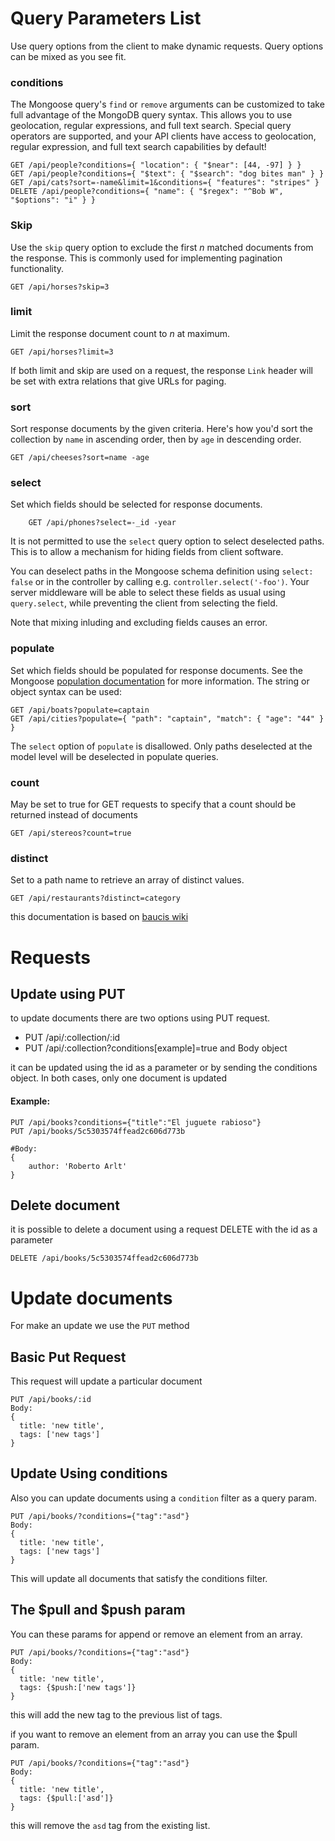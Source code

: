 # Query Parameters List

Use query options from the client to make dynamic requests.  Query options can be mixed as you see fit.

### conditions

The Mongoose query's `find` or `remove` arguments can be customized to take full advantage of the MongoDB query syntax. This allows you to use geolocation, regular expressions, and full text search. Special query operators are supported, and your API clients have access to geolocation, regular expression, and full text search capabilities by default!

    GET /api/people?conditions={ "location": { "$near": [44, -97] } }
    GET /api/people?conditions={ "$text": { "$search": "dog bites man" } }
    GET /api/cats?sort=-name&limit=1&conditions={ "features": "stripes" }
    DELETE /api/people?conditions={ "name": { "$regex": "^Bob W", "$options": "i" } }

### Skip

Use the `skip` query option to exclude the first *n* matched documents from the response. This is commonly used for implementing pagination functionality.

    GET /api/horses?skip=3

### limit

Limit the response document count to *n* at maximum.

    GET /api/horses?limit=3

If both limit and skip are used on a request, the response `Link` header will be set with extra relations that give URLs for paging.

### sort

Sort response documents by the given criteria. Here's how you'd sort the collection by `name` in ascending order, then by `age` in descending order.

    GET /api/cheeses?sort=name -age

### select

Set which fields should be selected for response documents.
```
    GET /api/phones?select=-_id -year
```
It is not permitted to use the `select` query option to select deselected paths.  This is to allow a mechanism for hiding fields from client software.

You can deselect paths in the Mongoose schema definition using `select: false` or in the controller by calling e.g. `controller.select('-foo')`.  Your server middleware will be able to select these fields as usual using `query.select`, while preventing the client from selecting the field.

Note that mixing inluding and excluding fields causes an error.

### populate

Set which fields should be populated for response documents.  See the Mongoose [population documentation](http://mongoosejs.com/docs/populate.html) for more information.  The string or object syntax can be used:

    GET /api/boats?populate=captain
    GET /api/cities?populate={ "path": "captain", "match": { "age": "44" } }

The `select` option of `populate` is disallowed.  Only paths deselected at the model level will be deselected in populate queries.

### count

May be set to true for GET requests to specify that a count should be returned instead of documents

    GET /api/stereos?count=true

### distinct

Set to a path name to retrieve an array of distinct values.

    GET /api/restaurants?distinct=category



this documentation is based on [baucis wiki](https://github.com/wprl/baucis/wiki/Query-String-Parameters)


# Requests

## Update using PUT
to update documents there are two options using PUT request.

* PUT /api/:collection/:id
* PUT /api/:collection?conditions[example]=true
and Body object

it can be updated using the id as a parameter or by sending the conditions object. In both cases, only one document is updated

#### Example:
```
PUT /api/books?conditions={"title":"El juguete rabioso"}
PUT /api/books/5c5303574ffead2c606d773b

#Body:
{
    author: 'Roberto Arlt'
}
```

## Delete document
it is possible to delete a document using a request DELETE with the id as a parameter

```
DELETE /api/books/5c5303574ffead2c606d773b
```


# Update documents

For make an update we use the `PUT` method

## Basic Put Request
This request will update a particular document
```
PUT /api/books/:id
Body:
{
  title: 'new title',
  tags: ['new tags']
}
```
## Update Using conditions
Also you can update documents using a `condition` filter as a query param.

```
PUT /api/books/?conditions={"tag":"asd"}
Body:
{
  title: 'new title',
  tags: ['new tags']
}
```
This will update all documents that satisfy the conditions filter.

## The $pull and $push param
You can these params for append or remove an element from an array.
```
PUT /api/books/?conditions={"tag":"asd"}
Body:
{
  title: 'new title',
  tags: {$push:['new tags']}
}
```
this will add the new tag to the previous list of tags.

if you want to remove an element from an array you can use the $pull param.
```
PUT /api/books/?conditions={"tag":"asd"}
Body:
{
  title: 'new title',
  tags: {$pull:['asd']}
}
```
this will remove the `asd` tag from the existing list.

